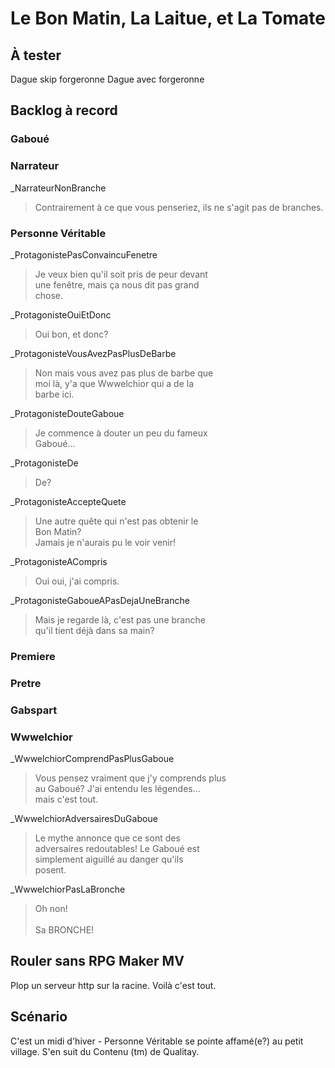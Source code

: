 # Le Bon Matin, La Laitue, et La Tomate

## À tester

Dague skip forgeronne
Dague avec forgeronne

## Backlog à record

### Gaboué

### Narrateur

_NarrateurNonBranche
> Contrairement à ce que vous penseriez, ils ne s'agit
> pas de branches.

### Personne Véritable

_ProtagonistePasConvaincuFenetre
> Je veux bien qu'il soit pris de peur devant \
> une fenêtre, mais ça nous dit pas grand \
> chose.

_ProtagonisteOuiEtDonc
> Oui bon, et donc?

_ProtagonisteVousAvezPasPlusDeBarbe
> Non mais vous avez pas plus de barbe que \
> moi là, y'a que Wwwelchior qui a de la \
> barbe ici.

_ProtagonisteDouteGaboue
> Je commence à douter un peu du fameux \
> Gaboué...

_ProtagonisteDe
> De?

_ProtagonisteAccepteQuete
> Une autre quête qui n'est pas obtenir le \
> Bon Matin? \
> Jamais je n'aurais pu le voir venir!

_ProtagonisteACompris
> Oui oui, j'ai compris.

_ProtagonisteGaboueAPasDejaUneBranche
> Mais je regarde là, c'est pas une branche \
> qu'il tient déjà dans sa main?

### Premiere

### Pretre

### Gabspart

### Wwwelchior

_WwwelchiorComprendPasPlusGaboue
> Vous pensez vraiment que j'y comprends plus \
> au Gaboué? J'ai entendu les légendes... \
> mais c'est tout.

_WwwelchiorAdversairesDuGaboue
> Le mythe annonce que ce sont des \
> adversaires redoutables! Le Gaboué est \
> simplement aiguillé au danger qu'ils \
> posent.

_WwwelchiorPasLaBronche
> Oh non! \
> \
> Sa BRONCHE!

## Rouler sans RPG Maker MV

Plop un serveur http sur la racine. Voilà c'est tout.

## Scénario

C'est un midi d'hiver - Personne Véritable se pointe affamé(e?) au petit village.
S'en suit du Contenu (tm) de Qualitay.
